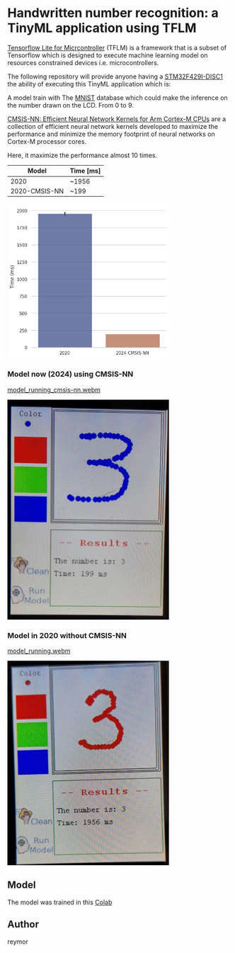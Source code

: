 # Handwritten number recognition: a TinyML application using TFLM

[Tensorflow Lite for Micrcontroller](https://www.tensorflow.org/lite/microcontrollers) (TFLM) is a framework that is a subset of Tensorflow which is designed to execute machine learning model on resources constrained devices i.e. microcontrollers.

The following repository will provide anyone having a [STM32F429I-DISC1](https://www.st.com/en/evaluation-tools/32f429idiscovery.html) the ability of executing this TinyML application which is: 

A model train with The [MNIST](http://yann.lecun.com/exdb/mnist/) database which could make the inference on the number drawn on the LCD. From 0 to 9.

[CMSIS-NN: Efficient Neural Network Kernels for Arm Cortex-M CPUs](https://arxiv.org/pdf/1801.06601.pdf) are a collection of efficient neural network kernels developed to maximize the performance and minimize the memory footprint of neural networks on Cortex-M processor cores.

Here, it maximize the performance almost 10 times.

| Model         | Time [ms] |
| -----------   | ----------- |
| 2020          | ~1956 |
| 2020-CMSIS-NN | ~199 |

![graph_cmp](assets/graph_cmp.png)

### Model now (2024) using CMSIS-NN

[model_running_cmsis-nn.webm](https://github.com/reymor/stm32f429-tflite-micro-mnist/assets/39070043/871f1613-6553-4e92-9720-2d2fe8548f52)

![static_cmsis-nn](assets/example_cmsis-nn.png)

### Model in 2020 without CMSIS-NN

[model_running.webm](https://github.com/reymor/stm32f429-tflite-micro-mnist/assets/39070043/ee4e4d3d-7cc5-4812-ba92-d57546da7d25)

![static](assets/example.png)

## Model

The model was trained in this [Colab](https://colab.research.google.com/drive/1VplKYj2p9_9LHHPtLSMRfFzcTP--8NoM?usp=sharing)

## Author

reymor
